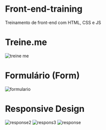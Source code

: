 # Front-end-training
Treinamento de front-end com HTML, CSS e JS



# Treine.me

![treine me](https://user-images.githubusercontent.com/63527881/199633371-428a7ff4-25ee-4113-aa68-6be88b7bdc1f.PNG)

#

# Formulário  (Form)

![formulario](https://user-images.githubusercontent.com/63527881/199634203-eda4aad8-276c-4092-b3e6-9785d65e2c2c.png)

# Responsive Design


![response2](https://user-images.githubusercontent.com/63527881/211229141-4d75c864-f46c-4a36-9a93-fe644dd0b3b2.PNG)
![respons3](https://user-images.githubusercontent.com/63527881/211229142-a8fccb81-4a9d-4293-a219-d92b2104c2e9.PNG)
![response](https://user-images.githubusercontent.com/63527881/211229143-e4daca6a-9338-4464-8692-e36ff872f840.PNG)

